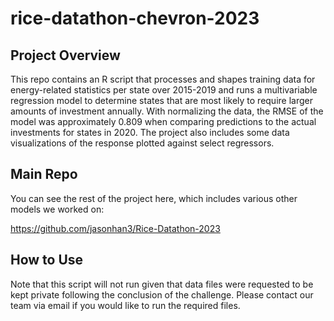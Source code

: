 # rice-datathon-chevron-2023

## Project Overview
This repo contains an R script that processes and shapes training data for energy-related statistics per state over 2015-2019 and runs a multivariable regression model to determine states that are most likely to require larger amounts of investment annually. With normalizing the data, the RMSE of the model was approximately 0.809 when comparing predictions to the actual investments for states in 2020. The project also includes some data visualizations of the response plotted against select regressors.

## Main Repo
You can see the rest of the project here, which includes various other models we worked on:

https://github.com/jasonhan3/Rice-Datathon-2023

## How to Use
Note that this script will not run given that data files were requested to be kept private following the conclusion of the challenge. Please contact our team via email if you would like to run the required files.

